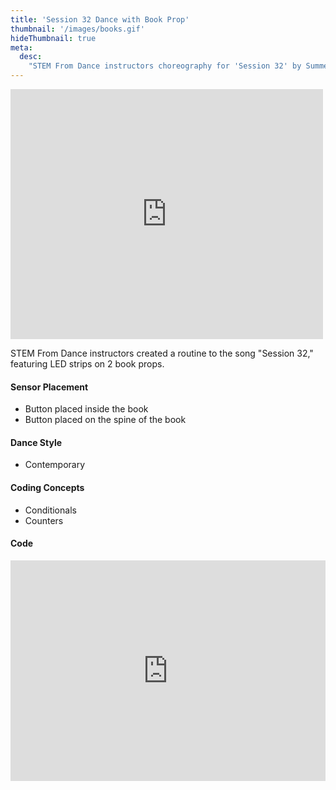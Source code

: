 ```yaml
---
title: 'Session 32 Dance with Book Prop'
thumbnail: '/images/books.gif'
hideThumbnail: true
meta:
  desc:
    "STEM From Dance instructors choreography for 'Session 32' by Summer Walker"
---
```

<iframe src="https://nyu.app.box.com/embed/s/dz7vrqxkbnnhqks2h5yb1alk1835bakx?sortColumn=date" width="500" height="400" frameborder="0" allowfullscreen webkitallowfullscreen msallowfullscreen></iframe>

STEM From Dance instructors created a routine to the song "Session 32," featuring LED strips on 2 book props. 

#### Sensor Placement

+ Button placed inside the book
+ Button placed on the spine of the book

#### Dance Style

+ Contemporary 

#### Coding Concepts

+ Conditionals
+ Counters

#### Code

<div style="position:relative;height:0;padding-bottom:70%;overflow:hidden;"><iframe style="position:absolute;top:0;left:0;width:100%;height:100%;" src="https://maker.makecode.com/#pub:_d6rhuPgyp2sU" frameborder="0" sandbox="allow-popups allow-forms allow-scripts allow-same-origin"></iframe></div>

